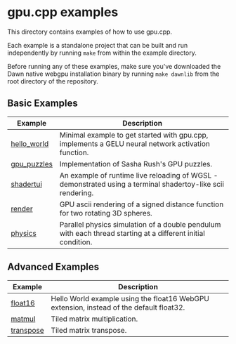# gpu.cpp examples

This directory contains examples of how to use gpu.cpp. 

Each example is a standalone project that can be built and run independently by
running `make` from within the example directory.

Before running any of these examples, make sure you've downloaded the Dawn
native webgpu installation binary by running `make dawnlib` from the root
directory of the repository.

## Basic Examples

| Example | Description |
|---------|-------------|
| [hello_world](hello_world) | Minimal example to get started with gpu.cpp, implements a GELU neural network activation function. |
| [gpu_puzzles](gpu_puzzles) | Implementation of Sasha Rush's GPU puzzles. |
| [shadertui](shadertui) | An example of runtime live reloading of WGSL - demonstrated using a terminal shadertoy-like scii rendering. |
| [render](render) | GPU ascii rendering of a signed distance function for two rotating 3D spheres. |
| [physics](physics) | Parallel physics simulation of a double pendulum with each thread starting at a different initial condition. |

## Advanced Examples

| Example | Description |
|---------|-------------|
| [float16](float16) | Hello World example using the float16 WebGPU extension, instead of the default float32. |
| [matmul](matmul) | Tiled matrix multiplication. |
| [transpose](transpose) | Tiled matrix transpose. |

